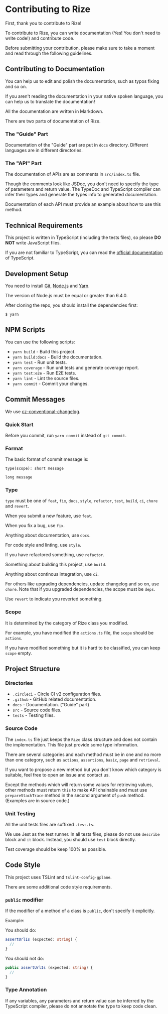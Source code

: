# Contributing to Rize

First, thank you to contribute to Rize!

To contribute to Rize, you can write documentation (Yes! You don't need to write code!) and contribute code.

Before submitting your contribution, please make sure to take a moment and read through the following guidelines.

## Contributing to Documentation

You can help us to edit and polish the documentation, such as typos fixing and so on.

If you aren't reading the documentation in your native spoken language,
you can help us to translate the documentation!

All the documentation are written in Markdown.

There are two parts of documentation of Rize.

### The "Guide" Part

Documentation of the "Guide" part are put in `docs` directory. Different languages are in different directories.

### The "API" Part

The documentation of APIs are as comments in `src/index.ts` file.

Though the comments look like JSDoc, you don't need to specify the type of parameters and return value.
The TypeDoc and TypeScript compiler can infer their types and generate the types info to generated documentation.

Documentation of each API must provide an example about how to use this method.

## Technical Requirements

This project is written in TypeScript (including the tests files), so please **DO NOT** write JavaScript files.

If you are not familiar to TypeScript, you can read the [official documentation](https://www.typescriptlang.org/) of TypeScript.

## Development Setup

You need to install [Git](https://git-scm.com/), [Node.js](https://nodejs.org/) and [Yarn](https://yarnpkg.com/).

The version of Node.js must be equal or greater than 6.4.0.

After cloning the repo, you should install the dependencies first:

```
$ yarn
```

## NPM Scripts

You can use the following scripts:

- `yarn build` - Build this project.
- `yarn build:docs` - Build the documentation.
- `yarn test` - Run unit tests.
- `yarn coverage` - Run unit tests and generate coverage report.
- `yarn test:e2e` - Run E2E tests.
- `yarn lint` - Lint the source files.
- `yarn commit` - Commit your changes.

## Commit Messages

We use [cz-conventional-changelog](https://github.com/commitizen/cz-conventional-changelog).

### Quick Start

Before you commit, run `yarn commit` instead of `git commit`.

### Format

The basic format of commit message is:

```
type(scope): short message

long message
```

### Type

`type` must be one of `feat`, `fix`, `docs`, `style`, `refactor`, `test`, `build`, `ci`, `chore` and `revert`.

When you submit a new feature, use `feat`.

When you fix a bug, use `fix`.

Anything about documentation, use `docs`.

For code style and linting, use `style`.

If you have refactored something, use `refactor`.

Something about building this project, use `build`.

Anything about continous integration, use `ci`.

For others like upgrading dependencies, update changelog and so on, use `chore`.
Note that if you upgraded dependencies, the scope must be `deps`.

Use `revert` to indicate you reverted something.

### Scope

It is determined by the category of Rize class you modified.

For example, you have modified the `actions.ts` file, the `scope` should be `actions`.

If you have modified something but it is hard to be classified, you can keep `scope` empty.

## Project Structure

### Directories

- `.circleci` - Circle CI v2 configuration files.
- `.github` - GitHub related documentation.
- `docs` - Documentation. ("Guide" part)
- `src` - Source code files.
- `tests` - Testing files.

### Source Code

The `index.ts` file just keeps the `Rize` class structure and does not contain the implementation.
This file just provide some type information.

There are several categories and each method must be in one and no more than one category,
such as `actions`, `assertions`, `basic`, `page` and `retrieval`.

If you want to propose a new method but you don't know which category is suitable,
feel free to open an issue and contact us.

Except the methods which will return some values for retrieving values,
other methods must return `this` to make API chainable and must use `prepareStackTrace` method
in the second argument of `push` method.
(Examples are in source code.)

### Unit Testing

All the unit tests files are suffixed `.test.ts`.

We use Jest as the test runner. In all tests files, please do not use `describe` block and `it` block.
Instead, you should use `test` block directly.

Test coverage should be keep 100% as possible.

## Code Style

This project uses TSLint and `tslint-config-gplane`.

There are some additional code style requirements.

### `public` modifier

If the modifier of a method of a class is `public`, don't specify it explicitly.

Example:

You should do:

```typescript
assertUrlIs (expected: string) {
  //
}
```

You should not do:

```typescript
public assertUrlIs (expected: string) {
  //
}
```

### Type Annotation

If any variables, any parameters and return value can be inferred by the TypeScript compiler,
please do not annotate the type to keep code clean.

